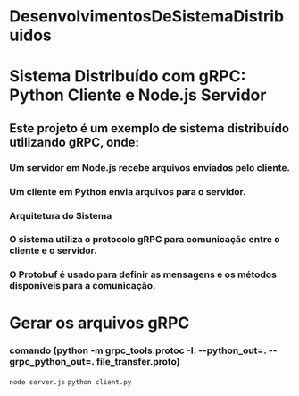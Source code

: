 # DesenvolvimentosDeSistemaDistribuidos

# Sistema Distribuído com gRPC: Python Cliente e Node.js Servidor

## Este projeto é um exemplo de sistema distribuído utilizando gRPC, onde:

### Um servidor em Node.js recebe arquivos enviados pelo cliente.
### Um cliente em Python envia arquivos para o servidor.

### Arquitetura do Sistema
### O sistema utiliza o protocolo gRPC para comunicação entre o cliente e o servidor.
### O Protobuf é usado para definir as mensagens e os métodos disponíveis para a comunicação.

# Gerar os arquivos gRPC

### comando  (python -m grpc_tools.protoc -I. --python_out=. --grpc_python_out=. file_transfer.proto)

`node server.js`
`python client.py`
